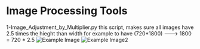 # Image Processing Tools
1-Image_Adjustment_by_Multiplier.py
this script, makes sure all images have 2.5 times the hieght than width for example to have (720*1800) ---> 1800 = 720 * 2.5
![Example Image](Docs/Original.png)
![Example Image2](Docs/Output.png)
